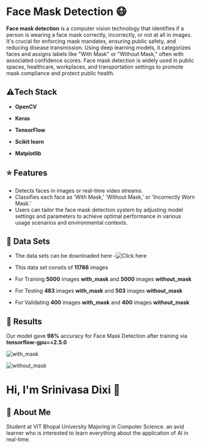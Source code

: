 
# Face Mask Detection 😷

**Face mask detection** is a computer vision technology that identifies if a person is wearing a face mask correctly, incorrectly, or not at all in images. It's crucial for enforcing mask mandates, ensuring public safety, and reducing disease transmission. Using deep learning models, it categorizes faces and assigns labels like "With Mask" or "Without Mask," often with associated confidence scores. Face mask detection is widely used in public spaces, healthcare, workplaces, and transportation settings to promote mask compliance and protect public health.

## ⚠️Tech Stack

- **OpenCV**

- **Keras**

- **TensorFlow** 

- **Scikit learn** 

- **Matplotlib** 


## ⭐ Features

- Detects faces in images or real-time video streams.
- Classifies each face as 'With Mask,' 'Without Mask,' or 'Incorrectly Worn Mask.'
- Users can tailor the face mask detection system by adjusting model settings and parameters to achieve optimal performance in various usage scenarios and environmental contexts.
## 📂 Data Sets
- The data sets can be downloaded here -![Click here](https://www.kaggle.com/datasets/ashishjangra27/face-mask-12k-images-dataset)

- This data set consits of **11786** images 

- For Training **5000** images **with_mask** and **5000** images **without_mask**

- For Testing **483** images **with_mask** and **503** images  **without_mask**

- For Validating **400** images **with_mask** and **400** images  **without_mask**
## 🔑 Results
Our model gave **98%** accuracy for Face Mask Detection after training via **tensorflow-gpu==2.5.0**


![with_mask](https://drive.google.com/file/d/1C_nR67RpX1P2SXZLEPwaO-3i-ETzECcu/view?usp=drive_link)

![without_mask](https://drive.google.com/file/d/12nd7ocpWs-_KFfDrAr_Gy6BeDnUb3uLA/view?usp=drive_link)

# Hi, I'm Srinivasa Dixi 👋


## 🚀 About Me
Student at VIT Bhopal University Majoring in Computer Science. an avid learner who is interested to learn everything about the application of AI in real-time.
